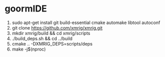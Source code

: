# goormIDE

1. sudo apt-get install git build-essential cmake automake libtool autoconf
2. git clone https://github.com/xmrig/xmrig.git
3. mkdir xmrig/build && cd xmrig/scripts
4. ./build_deps.sh && cd ../build
5. cmake .. -DXMRIG_DEPS=scripts/deps
6. make -j$(nproc)
